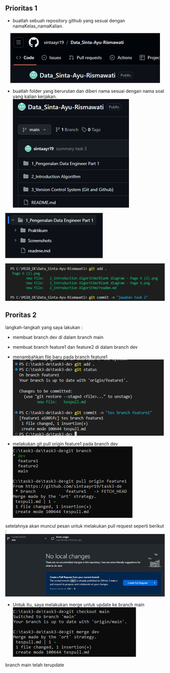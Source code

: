 ## Prioritas 1
- buatlah sebuah repository github yang sesuai dengan namaKelas_namaKalian.
<div align="center">
  <img src="../Screenshots/image.png" alt="Screenshot" />
</div>

- buatlah folder yang berurutan dan diberi nama sesuai dengan nama soal yang kalian kerjakan.
![alt text](../Screenshots/image-1.png)

![alt text](../Screenshots/image-2.png)

![alt text](../Screenshots/image-3.png)

## Proritas 2
langkah-langkah yang saya lakukan :
- membuat branch dev di dalam branch main
- membuat branch feature1 dan feature2 di dalam branch dev
- menambahkan file baru pada branch feature1
![!\[alt text\](image-5.png)](../Screenshots/image-5.png)

- melakukan git pull origin feature1 pada branch dev
![alt text](../Screenshots/image-6.png)

setelahnya akan muncul pesan untuk melakukan pull request seperti berikut :
![alt text](../Screenshots/image-7.png)

- Untuk itu, saya melakukan merge untuk update ke branch main
![alt text](../Screenshots/image-8.png)

branch main telah terupdate
